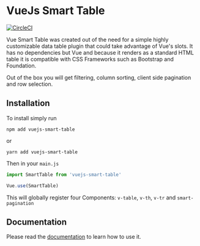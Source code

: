 # VueJs Smart Table 

[![CircleCI](https://circleci.com/gh/tochoromero/vuejs-smart-table/tree/master.svg?style=shield)](https://circleci.com/gh/tochoromero/vuejs-smart-table/tree/master)

Vue Smart Table was created out of the need for a simple highly customizable data table plugin 
that could take advantage of Vue's slots. It has no dependencies but Vue and because it 
renders as a standard HTML table it is compatible with CSS Frameworks such as Bootstrap and Foundation.

Out of the box you will get filtering, column sorting, client side pagination and row selection.

## Installation
To install simply run
```
npm add vuejs-smart-table
```
or
```
yarn add vuejs-smart-table
```

Then in your `main.js`
```js
import SmartTable from 'vuejs-smart-table'

Vue.use(SmartTable)
```
This will globally register four Components: `v-table`, `v-th`, `v-tr` and `smart-pagination`

## Documentation
Please read the [documentation](https://tochoromero.github.io/vuejs-smart-table/) to learn how to use it.
